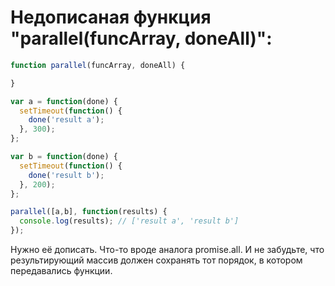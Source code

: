 # Недописаная функция "parallel(funcArray, doneAll)":

```javascript 
function parallel(funcArray, doneAll) {

}

var a = function(done) {
  setTimeout(function() {
    done('result a');
  }, 300);
};

var b = function(done) {
  setTimeout(function() {
    done('result b');
  }, 200);
};

parallel([a,b], function(results) {
  console.log(results); // ['result a', 'result b']
}); 
```
Нужно её дописать. Что-то вроде аналога promise.all. И не забудьте, что результирующий массив должен сохранять тот порядок, в котором передавались функции.
